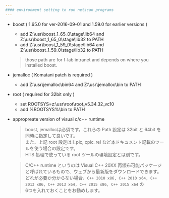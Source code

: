 ```yaml
---
#### environment setting to run netscan programs
---
```


+ boost ( 1.65.0 for ver-2016-09-01 and 1.59.0 for earlier versions )  
  - add Z:\usr\boost_1_65_0\stage\lib64 and Z:\usr\boost_1_65_0\stage\lib32 to PATH  
  - add Z:\usr\boost_1_59_0\stage\lib64 and Z:\usr\boost_1_59_0\stage\lib32 to PATH  
  > those path are for f-lab intranet and depends on where you installed boost.  
+ jemalloc ( Komatani patch is required )
  - add Z:\usr\jemalloc\bin64 and Z:\usr\jemalloc\bin to PATH
+ root ( required for 32bit only )
  - set ROOTSYS=z:\usr\root\root_v5.34.32_vc10
  - add %ROOTSYS%\bin to PATH
+ appropreate version of visual c/c++ runtime

  > boost, jemallocは必須です。これらの Path 設定は 32bit と 64bit を同時に指定して良いです。  
  > また、上記 root 設定は l_pic, cpic_rel など本ドキュメント記載のツールを使う場合の設定です。  
  > HTS 処理で使っている root ツールの環境設定とは別です。  
  
  > C/C++ runtime というのは Visual C++ 20XX 再頒布可能パッケージと呼ばれているもので、ウェブから最新版をダウンロードできます。  
  > どれが必要か分からない場合、```C++ 2010 x86, C++ 2010 x64, C++ 2013 x86, C++ 2013 x64, C++ 2015 x86, C++ 2015 x64``` の  
  > 6つを入れておくことをお勧めします。

